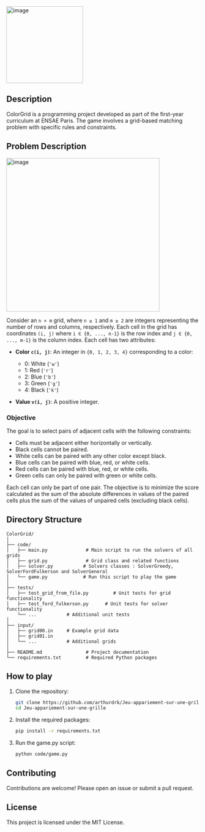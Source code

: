 <img width="200" alt="image" src="https://github.com/user-attachments/assets/536d54e2-bfd8-40b4-919e-80e28ae60b50" />

## Description

ColorGrid is a programming project developed as part of the first-year curriculum at ENSAE Paris. The game involves a grid-based matching problem with specific rules and constraints.

## Problem Description
<img width="400" alt="image" src="https://github.com/user-attachments/assets/f9c45500-ec68-4bea-a53d-b934c7473873" />


Consider an `n × m` grid, where `n ≥ 1` and `m ≥ 2` are integers representing the number of rows and columns, respectively. Each cell in the grid has coordinates `(i, j)` where `i ∈ {0, ..., n-1}` is the row index and `j ∈ {0, ..., m-1}` is the column index. Each cell has two attributes:

- **Color `c(i, j)`**: An integer in `{0, 1, 2, 3, 4}` corresponding to a color:
  - 0: White (`'w'`)
  - 1: Red (`'r'`)
  - 2: Blue (`'b'`)
  - 3: Green (`'g'`)
  - 4: Black (`'k'`)

- **Value `v(i, j)`**: A positive integer.

### Objective

The goal is to select pairs of adjacent cells with the following constraints:

- Cells must be adjacent either horizontally or vertically.
- Black cells cannot be paired.
- White cells can be paired with any other color except black.
- Blue cells can be paired with blue, red, or white cells.
- Red cells can be paired with blue, red, or white cells.
- Green cells can only be paired with green or white cells.

Each cell can only be part of one pair. The objective is to minimize the score calculated as the sum of the absolute differences in values of the paired cells plus the sum of the values of unpaired cells (excluding black cells).

## Directory Structure

```
ColorGrid/
│
├── code/
│   ├── main.py              # Main script to run the solvers of all grids
│   ├── grid.py              # Grid class and related functions
│   ├── solver.py           # Solvers classes : SolverGreedy, SolverFordFulkerson and SolverGeneral
│   └── game.py             # Run this script to play the game
│
├── tests/
│   ├── test_grid_from_file.py         # Unit tests for grid functionality
│   ├── test_ford_fulkerson.py      # Unit tests for solver functionality
    └── ...           # Additional unit tests
│
├── input/
│   ├── grid00.in     # Example grid data
│   ├── grid01.in     
│   └── ...           # Additional grids
│
├── README.md                # Project documentation
└── requirements.txt         # Required Python packages
```

## How to play

1. Clone the repository:
   ```bash
   git clone https://github.com/arthurdrk/Jeu-appariement-sur-une-grille.git
   cd Jeu-appariement-sur-une-grille
   ```

2. Install the required packages:
   ```bash
   pip install -r requirements.txt
   ```

3. Run the game.py script:
   ```bash
   python code/game.py
   ```

## Contributing

Contributions are welcome! Please open an issue or submit a pull request.

## License

This project is licensed under the MIT License.
